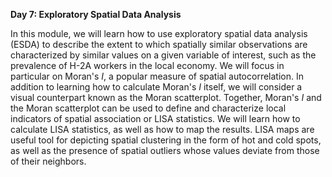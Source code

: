 **Day 7: Exploratory Spatial Data Analysis**

In this module, we will learn how to use exploratory spatial data analysis (ESDA) to describe the extent to which spatially similar observations are characterized by similar values on a given variable of interest, such as the prevalence of H-2A workers in the local economy. We will focus in particular on Moran's $I$, a popular measure of spatial autocorrelation. In addition to learning how to calculate Moran's $I$ itself, we will consider a visual counterpart known as the Moran scatterplot. Together, Moran's $I$ and the Moran scatterplot can be used to define and characterize local indicators of spatial association or LISA statistics. We will learn how to calculate LISA statistics, as well as how to map the results. LISA maps are useful tool for depicting spatial clustering in the form of hot and cold spots, as well as the presence of spatial outliers whose values deviate from those of their neighbors.
